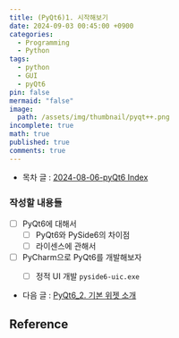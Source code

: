 ```yaml
---
title: (PyQt6)1. 시작해보기
date: 2024-09-03 00:45:00 +0900
categories:
  - Programming
  - Python
tags:
  - python
  - GUI
  - pyQt6
pin: false
mermaid: "false"
image:
  path: /assets/img/thumbnail/pyqt++.png
incomplete: true
math: true
published: true
comments: true
---
```

- 목차 글 : [2024-08-06-pyQt6 Index](2024-08-06-pyQt6%20Index.md)
### 작성할 내용들
- [ ] PyQt6에 대해서
	- [ ] PyQt6와 PySide6의 차이점
	- [ ] 라이센스에 관해서
- [ ] PyCharm으로 PyQt6를 개발해보자
	- [ ] 정적 UI 개발 `pyside6-uic.exe`



- 다음 글 : [PyQt6_2. 기본 위젯 소개](2024-09-03-PyQt6%20기본%20위젯%20모음.md)
## Reference


